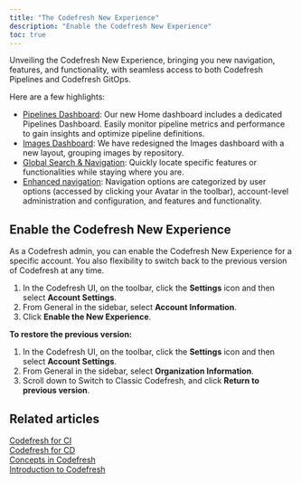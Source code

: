 ```yaml
---
title: "The Codefresh New Experience"
description: "Enable the Codefresh New Experience"
toc: true
---
```



Unveiling the Codefresh New Experience, bringing you new navigation, features, and functionality, with seamless access to both Codefresh Pipelines and Codefresh GitOps.

Here are a few highlights:  
* [Pipelines Dashboard]({{site.baseurl}}/docs/dashboards/home-dashboard/#pipelines-dashboard): Our new Home dashboard includes a dedicated Pipelines Dashboard. Easily monitor pipeline metrics and performance to gain insights and optimize pipeline definitions. 
* [Images Dashboard]({{site.baseurl}}/docs/dashboards/images/): We have redesigned the Images dashboard with a new layout, grouping images by repository. 
* [Global Search & Navigation](#about-global-universal-search--navigation): Quickly locate specific features or functionalities while staying where you are.
* [Enhanced navigation]({{site.baseurl}}/docs/new-codefresh/menu-navigation/): Navigation options are categorized by user options (accessed by clicking your Avatar in the toolbar), account-level administration and configuration, and features and functionality.


## Enable the Codefresh New Experience
As a Codefresh admin, you can enable the Codefresh New Experience for a specific account. You also flexibility to switch back to the previous version of Codefresh at any time. 

1. In the Codefresh UI, on the toolbar, click the **Settings** icon and then select **Account Settings**.
1. From General in the sidebar, select **Account Information**. 
1. Click **Enable the New Experience**.

**To restore the previous version:**  
1. In the Codefresh UI, on the toolbar, click the **Settings** icon and then select **Account Settings**.
1. From General in the sidebar, select **Organization Information**. 
1. Scroll down to Switch to Classic Codefresh, and click **Return to previous version**.

## Related articles
[Codefresh for CI]({{site.baseurl}}/docs/getting-started/ci-codefresh/)  
[Codefresh for CD]({{site.baseurl}}/docs/getting-started/cd-codefresh/)    
[Concepts in Codefresh]({{site.baseurl}}/docs/getting-started/concepts/)   
[Introduction to Codefresh]({{site.baseurl}}/docs/getting-started/intro-to-codefresh/)  
